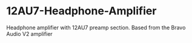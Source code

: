 # 12AU7-Headphone-Amplifier
Headphone amplifier with 12AU7 preamp section. Based from the Bravo Audio V2 amplifier

